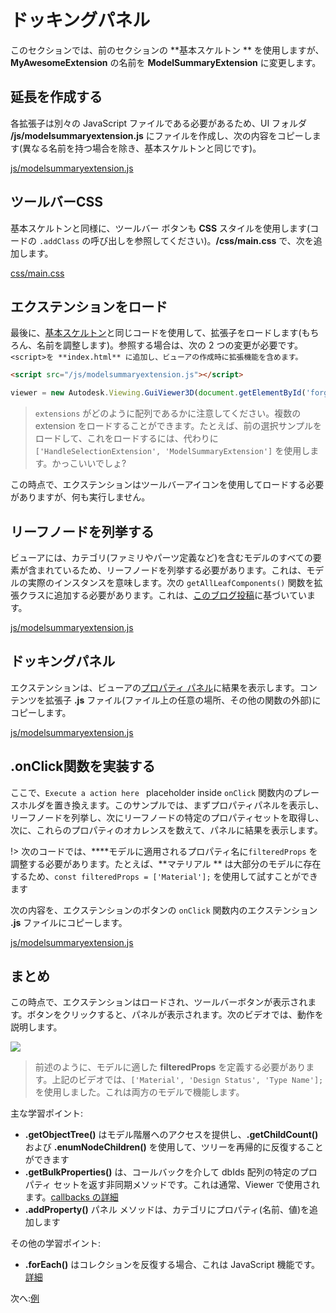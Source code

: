 # ドッキングパネル

このセクションでは、前のセクションの **基本スケルトン ** を使用しますが、**MyAwesomeExtension** の名前を **ModelSummaryExtension** に変更します。 

## 延長を作成する

各拡張子は別々の JavaScript ファイルである必要があるため、UI フォルダ **/js/modelsummaryextension.js** にファイルを作成し、次の内容をコピーします(異なる名前を持つ場合を除き、基本スケルトンと同じです)。 

[js/modelsummaryextension.js](_snippets/extensions/js/modelsummaryextension.1.js ':include :type=code javascript')

## ツールバーCSS

基本スケルトンと同様に、ツールバー ボタンも **CSS** スタイルを使用します(コードの `.addClass` の呼び出しを参照してください)。**/css/main.css** で、次を追加します。

[css/main.css](_snippets/extensions/css/main.3.css ':include :type=code css')

## エクステンションをロード

最後に、[基本スケルトン](/viewer/extensions/skeleton?id=loading-the-extension)と同じコードを使用して、拡張子をロードします(もちろん、名前を調整します)。参照する場合は、次の 2 つの変更が必要です。`<script>を **index.html** に追加し、ビューアの作成時に拡張機能を含めます。`

```html
<script src="/js/modelsummaryextension.js"></script>
```

```javascript
viewer = new Autodesk.Viewing.GuiViewer3D(document.getElementById('forgeViewer'), { extensions: ['ModelSummaryExtension'] });
```

> `extensions` がどのように配列であるかに注意してください。複数のextension をロードすることができます。たとえば、前の選択サンプルをロードして、これをロードするには、代わりに `['HandleSelectionExtension', 'ModelSummaryExtension']` を使用します。かっこいいでしょ?

この時点で、エクステンションはツールバーアイコンを使用してロードする必要がありますが、何も実行しません。

## リーフノードを列挙する

ビューアには、カテゴリ(ファミリやパーツ定義など)を含むモデルのすべての要素が含まれているため、リーフノードを列挙する必要があります。これは、モデルの実際のインスタンスを意味します。次の `getAllLeafComponents()` 関数を拡張クラスに追加する必要があります。これは、[このブログ投稿](https://forge.autodesk.com/blog/enumerating-leaf-nodes-viewer)に基づいています。 

[js/modelsummaryextension.js](_snippets/extensions/js/modelsummaryextension.2.js ':include :type=code javascript')

## ドッキングパネル

エクステンションは、ビューアの[プロパティ パネル](https://forge.autodesk.com/en/docs/viewer/v7/reference/UI/PropertyPanel/)に結果を表示します。コンテンツを拡張子 **.js** ファイル(ファイル上の任意の場所、その他の関数の外部)にコピーします。

[js/modelsummaryextension.js](_snippets/extensions/js/modelsummaryextension.3.js ':include :type=code javascript')

## .onClick関数を実装する

ここで、`Execute a action here ` placeholder inside `onClick` 関数内のプレースホルダを置き換えます。このサンプルでは、まずプロパティパネルを表示し、リーフノードを列挙し、次にリーフノードの特定のプロパティセットを取得し、次に、これらのプロパティのオカレンスを数えて、パネルに結果を表示します。 

!> 次のコードでは、****モデルに適用されるプロパティ名に`filteredProps` を調整する必要があります。たとえば、**マテリアル ** は大部分のモデルに存在するため、`const filteredProps = ['Material'];` を使用して試すことができます

次の内容を、エクステンションのボタンの `onClick` 関数内のエクステンション **.js** ファイルにコピーします。

[js/modelsummaryextension.js](_snippets/extensions/js/modelsummaryextension.4.js ':include :type=code javascript')

## まとめ

この時点で、エクステンションはロードされ、ツールバーボタンが表示されます。ボタンをクリックすると、パネルが表示されます。次のビデオでは、動作を説明します。

![](_media/javascript/js_dockingpanel.gif)

> 前述のように、モデルに適した **filteredProps** を定義する必要があります。上記のビデオでは、`['Material', 'Design Status', 'Type Name']; ` を使用しました。これは両方のモデルで機能します。

主な学習ポイント:

- **.getObjectTree()** はモデル階層へのアクセスを提供し、**.getChildCount()** および **.enumNodeChildren()** を使用して、ツリーを再帰的に反復することができます
- **.getBulkProperties()** は、コールバックを介して dbIds 配列の特定のプロパティ セットを返す非同期メソッドです。これは通常、Viewer で使用されます。[callbacks の詳細](https://developer.mozilla.org/en-US/docs/Glossary/Callback_function)
- **.addProperty()** パネル メソッドは、カテゴリにプロパティ(名前、値)を追加します

その他の学習ポイント:

- **.forEach()** はコレクションを反復する場合、これは JavaScript 機能です。[詳細](https://www.w3schools.com/jsref/jsref_forEach.asp)

次へ:[例](viewer/extensions/examples)